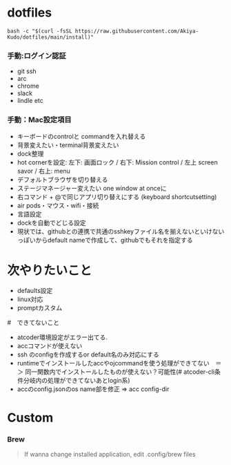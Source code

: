 # dotfiles

`bash -c "$(curl -fsSL https://raw.githubusercontent.com/Akiya-Kudo/dotfiles/main/install)"`

### 手動:ログイン認証
- git ssh
- arc
- chrome
- slack
- lindle
etc

### 手動：Mac設定項目
- キーボードのcontrolと commandを入れ替える
- 背景変えたい・terminal背景変えたい
- dock整理
- hot cornerを設定: 左下: 画面ロック / 右下: Mission control / 左上 screen savor  / 右上: menu
- デフォルトブラウザを切り替える
- ステージマネージャー変えたい one window at onceに
- 右コマンド + @で同じアプリ切り替えにする (keyboard shortcutsetting)
- air pods・マウス・wifi・接続
- 言語設定
- dockを自動でどじる設定
- 現状では、githubとの連携で共通のsshkeyファイル名を揃えないといけないっぽいからdefault nameで作成して、githubでもそれを指定する

# 次やりたいこと
- defaults設定
- linux対応
- promptカスタム

#　できてないこと
- atcoder環境設定がエラー出てる.
- accコマンドが使えない
- ssh のconfigを作成するor default名のみ対応にする
- runtimeでインストールしたaccやojcommandを使う処理ができてない　＝＞ 同一関数内でインストールしたものが使えない？可能性(# atcoder-cli条件分岐内の処理ができてないあとlogin系)
- accのconfig.jsonのos name部を修正 => acc config-dir

# Custom
### Brew
> If wanna change installed application, edit .config/brew files